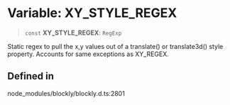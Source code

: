 # Variable: XY_STYLE_REGEX

> `const` **XY_STYLE_REGEX**: `RegExp`

Static regex to pull the x,y values out of a translate() or translate3d()
style property.
Accounts for same exceptions as XY_REGEX.

## Defined in

node_modules/blockly/blockly.d.ts:2801
